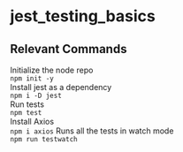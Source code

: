 # jest_testing_basics

## Relevant Commands
Initialize the node repo<br>
```npm init -y```<br>
Install jest as a dependency<br>
```npm i -D jest```<br>
Run tests <br>
```npm test```<br>
Install Axios<br>
```npm i axios```
Runs all the tests in watch mode<br>
```npm run testwatch```